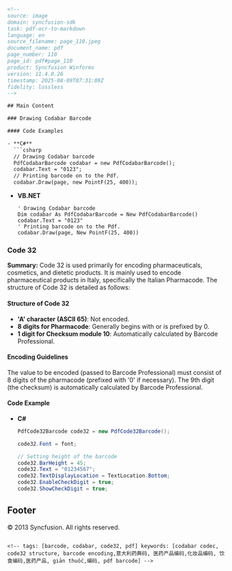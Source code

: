 ```html
<!-- 
source: image
domain: syncfusion-sdk
task: pdf-ocr-to-markdown
language: en
source_filename: page_110.jpeg
document_name: pdf
page_number: 110
page_id: pdf#page_110
product: Syncfusion Winforms
version: 11.4.0.26
timestamp: 2025-08-09T07:31:09Z
fidelity: lossless
-->

## Main Content

### Drawing Codabar Barcode

#### Code Examples

- **C#**
  ```csharp
  // Drawing Codabar barcode
  PdfCodabarBarcode codabar = new PdfCodabarBarcode();
  codabar.Text = "0123";
  // Printing barcode on to the Pdf.
  codabar.Draw(page, new PointF(25, 400));
  ```

- **VB.NET**
  ```vbnet
  ' Drawing Codabar barcode
  Dim codabar As PdfCodabarBarcode = New PdfCodabarBarcode()
  codabar.Text = "0123"
  ' Printing barcode on to the Pdf.
  codabar.Draw(page, New PointF(25, 400))
  ```

### Code 32

**Summary:**
Code 32 is used primarily for encoding pharmaceuticals, cosmetics, and dietetic products. It is mainly used to encode pharmaceutical products in Italy, specifically the Italian Pharmacode. The structure of Code 32 is detailed as follows:

#### Structure of Code 32
- **'A' character (ASCII 65)**: Not encoded.
- **8 digits for Pharmacode**: Generally begins with or is prefixed by 0.
- **1 digit for Checksum module 10**: Automatically calculated by Barcode Professional.

#### Encoding Guidelines
The value to be encoded (passed to Barcode Professional) must consist of 8 digits of the pharmacode (prefixed with '0' if necessary). The 9th digit (the checksum) is automatically calculated by Barcode Professional.

#### Code Example

- **C#**
  ```csharp
  PdfCode32Barcode code32 = new PdfCode32Barcode();

  code32.Font = font;

  // Setting height of the barcode
  code32.BarHeight = 45;
  code32.Text = "01234567";
  code32.TextDisplayLocation = TextLocation.Bottom;
  code32.EnableCheckDigit = true;
  code32.ShowCheckDigit = true;
  ```

## Footer
© 2013 Syncfusion. All rights reserved.
``` 

<!-- tags: [barcode, codabar, code32, pdf] keywords: [codabar codec, code32 structure, barcode encoding,意大利药典码, 医药产品编码,化妆品编码, 饮食编码,医药产品, giản thuốc,编码, pdf barcode] -->
```